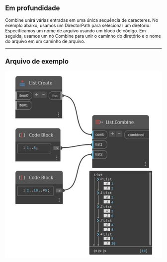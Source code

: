 ## Em profundidade
Combine unirá várias entradas em uma única sequência de caracteres. No exemplo abaixo, usamos um DirectorPath para selecionar um diretório. Especificamos um nome de arquivo usando um bloco de código. Em seguida, usamos um nó Combine para unir o caminho do diretório e o nome do arquivo em um caminho de arquivo.
___
## Arquivo de exemplo

![Combine](./CoreNodeModels.HigherOrder.Combine_img.jpg)


